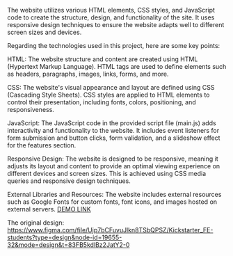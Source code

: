 The website utilizes various HTML elements, CSS styles, and JavaScript code to create the structure, design, and functionality of the site. It uses responsive design techniques to ensure the website adapts well to different screen sizes and devices.

Regarding the technologies used in this project, here are some key points:

HTML: The website structure and content are created using HTML (Hypertext Markup Language). HTML tags are used to define elements such as headers, paragraphs, images, links, forms, and more.

CSS: The website's visual appearance and layout are defined using CSS (Cascading Style Sheets). CSS styles are applied to HTML elements to control their presentation, including fonts, colors, positioning, and responsiveness.

JavaScript: The JavaScript code in the provided script file (main.js) adds interactivity and functionality to the website. It includes event listeners for form submission and button clicks, form validation, and a slideshow effect for the features section.

Responsive Design: The website is designed to be responsive, meaning it adjusts its layout and content to provide an optimal viewing experience on different devices and screen sizes. This is achieved using CSS media queries and responsive design techniques.

External Libraries and Resources: The website includes external resources such as Google Fonts for custom fonts, font icons, and images hosted on external servers.
[DEMO LINK](https://Peti51.github.io/layout__KickStarter/)

The original design: https://www.figma.com/file/Ujp7bCFuvuJlkn8TSbQPSZ/Kickstarter_FE-students?type=design&node-id=19655-32&mode=design&t=83FB5kdlBz2JatY2-0
